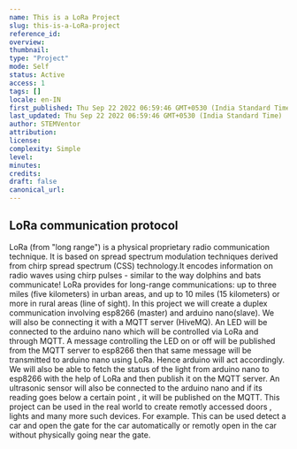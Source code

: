 ```yaml
---
name: This is a LoRa Project
slug: this-is-a-LoRa-project
reference_id:
overview:
thumbnail:
type: "Project"
mode: Self
status: Active
access: 1
tags: []
locale: en-IN
first_published: Thu Sep 22 2022 06:59:46 GMT+0530 (India Standard Time)
last_updated: Thu Sep 22 2022 06:59:46 GMT+0530 (India Standard Time)
author: STEMVentor
attribution:
license:
complexity: Simple
level:
minutes:
credits:
draft: false
canonical_url:
---
```


## LoRa communication protocol

LoRa (from "long range") is a physical proprietary radio communication technique. It is based on spread spectrum modulation techniques derived from chirp spread spectrum (CSS) technology.It encodes information on radio waves using chirp pulses - similar to the way dolphins and bats communicate!
LoRa provides for long-range communications: up to three miles (five kilometers) in urban areas, and up to 10 miles (15 kilometers) or more in rural areas (line of sight).
In this project we will create a duplex communication involving esp8266 (master) and arduino nano(slave). We will also be connecting it with a MQTT server (HiveMQ). An LED will be connected to the arduino nano which will be controlled via LoRa and through MQTT.
A message controlling the LED on or off will be published from the MQTT server to esp8266 then that same message will be transmitted to arduino nano using LoRa. Hence arduino will act accordingly.
We will also be able to fetch the status of the light from arduino nano to esp8266 with the help of LoRa and then publish it on the MQTT server. An ultrasonic sensor will also be connected to the arduino nano and if its reading goes below a certain point , it will be published on the MQTT.
This project can be used in the real world to create remotly accessed doors , lights and many more such devices.
For example. This can be used detect a car and open the gate for the car automatically or remotly open in the car without physically going near the gate.

